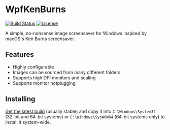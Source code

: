 # WpfKenBurns
[![Build Status](https://img.shields.io/jenkins/build/https/ci.gnyra.com/job/WpfKenBurns/job/master?style=flat-square)](https://ci.gnyra.com/blue/organizations/jenkins/WpfKenBurns/)
[![License](https://img.shields.io/github/license/nicoco007/WpfKenBurns?style=flat-square)](https://github.com/nicoco007/WpfKenBurns/blob/master/LICENSE)

A simple, no-nonsense image screensaver for Windows inspired by macOS's Ken Burns screensaver.

## Features
* Highly configurable
* Images can be sourced from many different folders
* Supports high DPI monitors and scaling
* Supports monitor hotplugging

## Installing
[Get the latest build](https://ci.gnyra.com/job/WpfKenBurns/job/master/lastSuccessfulBuild/artifact/WpfKenBurns/bin/Release/Ken%20Burns.scr) (usually stable) and copy it into `C:\Windows\System32` (32-bit and 64-bit systems) or `C:\Windows\SysWOW64` (64-bit systems only) to install it system-wide.
